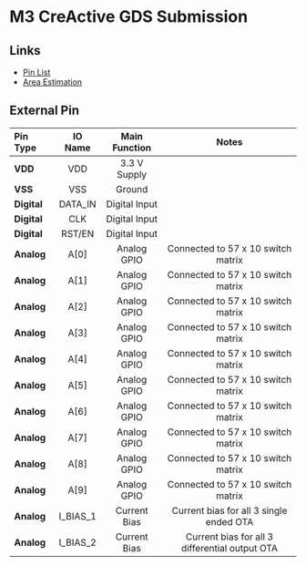 # M3 CreActive GDS Submission

## Links
- [Pin List](https://docs.google.com/spreadsheets/d/1_3lQBcbkPWE0qjfvSXVyYYxNycXKxWRLHg75SAif4VQ/edit?gid=530173844#gid=530173844)
- [Area Estimation](https://github.com/assaify/creactive-chipathon-2025/blob/main/docs/layout/README.md)

## External Pin

| Pin Type | IO Name | Main Function | Notes |
| :--- | :---: | :---: | :---: |
| **VDD** | VDD | 3.3 V Supply | |
| **VSS** | VSS | Ground | |
| **Digital** | DATA_IN | Digital Input| |
| **Digital** | CLK | Digital Input| |
| **Digital** | RST/EN | Digital Input| |
| **Analog** | A[0] | Analog GPIO| Connected to 57 x 10 switch matrix |
| **Analog** | A[1] | Analog GPIO| Connected to 57 x 10 switch matrix |
| **Analog** | A[2] | Analog GPIO| Connected to 57 x 10 switch matrix |
| **Analog** | A[3] | Analog GPIO| Connected to 57 x 10 switch matrix |
| **Analog** | A[4] | Analog GPIO| Connected to 57 x 10 switch matrix |
| **Analog** | A[5] | Analog GPIO| Connected to 57 x 10 switch matrix |
| **Analog** | A[6] | Analog GPIO| Connected to 57 x 10 switch matrix |
| **Analog** | A[7] | Analog GPIO| Connected to 57 x 10 switch matrix |
| **Analog** | A[8] | Analog GPIO| Connected to 57 x 10 switch matrix |
| **Analog** | A[9] | Analog GPIO| Connected to 57 x 10 switch matrix |
| **Analog** | I_BIAS_1 | Current Bias| Current bias for all 3 single ended OTA |
| **Analog** | I_BIAS_2 | Current Bias| Current bias for all 3 differential output OTA |


